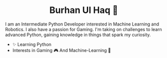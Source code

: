 <h1 align="center">Burhan Ul Haq 👋</h1>
I am an Intermediate Python Developer interested in Machine Learning and Robotics. I also have a passion for Gaming. I'm taking on challenges to learn advanced Python, gaining knowledge in things that spark my curiosity.

+ ✨ Learning Python
+ Interests in Gaming 🎮 And Machine-Learning 🧠
